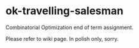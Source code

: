 # ok-travelling-salesman
Combinatorial Optimization end of term assignment.

Please refer to wiki page. In polish only, sorry.
